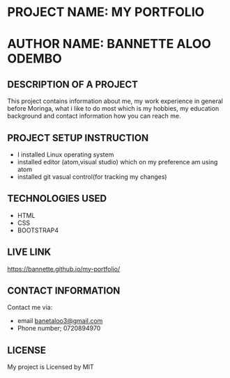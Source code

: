 # PROJECT NAME: MY PORTFOLIO
# AUTHOR NAME: BANNETTE ALOO ODEMBO
## DESCRIPTION OF A PROJECT
This project contains information about me, my work experience in general before Moringa, what i like to do most which is my hobbies, my education background and contact information how you can reach me.

## PROJECT SETUP INSTRUCTION
* I installed Linux operating system
* installed editor (atom,visual studio) which on my preference am using atom
* installed git vasual control(for tracking my changes)

## TECHNOLOGIES USED
* HTML
* CSS
* BOOTSTRAP4

## LIVE LINK
https://bannette.github.io/my-portfolio/

## CONTACT INFORMATION
Contact me via:
 * email banetaloo3@gmail.com
 * Phone number; 0720894970

## LICENSE
My project is Licensed by MIT
